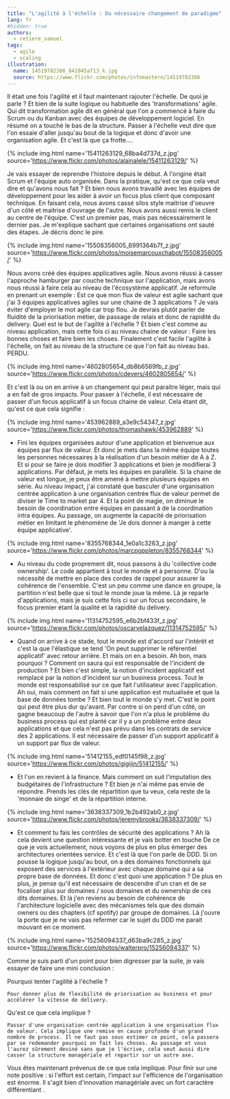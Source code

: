 ```yaml
---
title: "L'agilité à l'échelle : Du nécessaire changement de paradigme"
lang: fr
#hidden: true
authors:
  - retiere_samuel
tags:
  - agile
  - scaling
illustration:
  name: 14519782386_841045af13_k.jpg
  source: https://www.flickr.com/photos/infomastern/14519782386
---
```


Il était une fois l'agilité et il faut maintenant rajouter l'échelle. De quoi je parle ? Et bien de la suite logique ou habituelle des 'transformations' agile. Qui dit transformation agile dit en général que l'on a commencé à faire du Scrum ou du Kanban avec des équipes de développement logiciel. En résumé on a touché le bas de la structure. Passer à l'échelle veut dire que l'on essaie d'aller jusqu'au bout de la logique et donc d'avoir une organisation agile. Et c'est là que ça frotte....

{% include img.html
    name='15411263129_68ba4d737d_z.jpg'
    source='https://www.flickr.com/photos/alainalele/15411263129/'
%}

Je vais essayer de reprendre l'histoire depuis le début. A l'origine était Scrum et l'équipe auto organisée. Dans la pratique, qu'est ce que cela veut dire et qu'avons nous fait ? Et bien nous avons travaillé avec les équipes de développement pour les aider à avoir un focus plus client que composant technique. En faisant cela, nous avons cassé silos style maitrise d'oeuvre d'un côté et maitrise d'ouvrage de l'autre. Nous avons aussi remis le client au centre de l'équipe. C'est un premier pas, mais pas nécessairement le dernier pas. Je m'explique sachant que certaines organisations ont sauté des étapes. Je décris donc le pire.


{% include img.html
    name='15508356005_6991364b7f_z.jpg'
    source='https://www.flickr.com/photos/moisemarcouxchabot/15508356005/'
%}

Nous avons créé des équipes applicatives agile. Nous avons réussi à casser l'approche hamburger par couche technique sur l'application, mais avons nous réussi à faire cela au niveau de l'écosystème applicatif. Je reformule en prenant un exemple : Est ce que mon flux de valeur est agile sachant que j'ai 3 équipes applicatives agiles sur une chaine de 3 applications ? Je vais éviter d'employer le mot agile car trop flou. Je devrais plutôt parler de fluidité de la priorisation métier, de passage de relais et donc de rapidité du delivery. Quel est le but de l'agilité à l'échelle ? Et bien c'est comme au niveau application, mais cette fois ci au niveau chaine de valeur : Faire les bonnes choses et faire bien les choses. Finalement c'est facile l'agilité à l'échelle, on fait au niveau de la structure ce que l'on fait au niveau bas. PERDU.


{% include img.html
    name='4602805654_db8b6569fb_z.jpg'
    source='https://www.flickr.com/photos/cdevers/4602805654/'
%}

Et c'est là ou on en arrive à un changement qui peut paraitre léger, mais qui a en fait de gros impacts. Pour passer à l'échelle, il est nécessaire de passer d'un focus applicatif à un focus chaine de valeur. Cela étant dit, qu'est ce que cela signifie :


{% include img.html
    name='453962889_a3e9c54347_z.jpg'
    source='https://www.flickr.com/photos/thomashawk/453962889'
%}

- Fini les équipes organisées autour d'une application et bienvenue aux équipes par flux de valeur. Et donc je mets dans la même équipe toutes les personnes nécessaires à la réalisation d'un besoin métier de A à Z. Et si pour se faire je dois modifier 3 applications et bien je modifierai 3 applications. Par défaut, je mets les équipes en parallèle. Si la chaine de valeur est longue, je peux être amené à mettre plusieurs équipes en série. Au niveau impact, j'ai constaté que basculer d'une organisation centrée application à une organisation centrée flux de valeur permet de diviser le Time to market par 4. Et la point de magie, on diminue le besoin de coordination entre équipes en passant à de la coordination intra équipes. Au passage, on augmente la capacité de priorisation métier en limitant le phénomène de 'Je dois donner à manger à cette équipe applicative'.


{% include img.html
    name='8355768344_1e0a1c3263_z.jpg'
    source='https://www.flickr.com/photos/marcpoppleton/8355768344'
%}

- Au niveau du code proprement dit, nous passons à du 'collective code ownership'. Le code appartient à tout le monde et à personne. D'ou la nécessité de mettre en place des cordes de rappel pour assurer la cohérence de l'ensemble. C'est un peu comme une dance en groupe, la partition n'est belle que si tout le monde joue la même. Là je reparle d'applications, mais je suis cette fois ci sur un focus secondaire, le focus premier étant la qualité et la rapidité du delivery.


{% include img.html
    name='11314752595_e6b2bf433f_z.jpg'
    source='https://www.flickr.com/photos/oscarvelazquez/11314752595/'
%}

- Quand on arrive à ce stade, tout le monde est d'accord sur l'intérêt et c'est la que l'élastique se tend 'On peut supprimer le référentiel applicatif' avec retour arrière. Et mais on en a besoin. Ah bon, mais pourquoi ? Comment on saura qui est responsable de l'incident de production ? Et bien c'est simple, la notion d'incident applicatif est remplacé par la notion d'incident sur un business process. Tout le monde est responsabilisé sur ce que fait l'utilisateur avec l'application. Ah oui, mais comment on fait si une application est mutualisée et que la base de données tombe ? Et bien tout le monde s'y met. C'est le point qui peut être plus dur qu'avant. Par contre si on perd d'un côté, on gagne beaucoup de l'autre à savoir que l'on n'a plus le problème du business process qui est planté car il y a un problème entre deux applications et que cela n'est pas prévu dans les contrats de service des 2 applications. Il est nécessaire de passer d'un support applicatif à un support par flux de valeur.


{% include img.html
    name='51412155_edf0145f98_z.jpg'
    source='https://www.flickr.com/photos/gigijin/51412155/'
%}

- Et l'on en revient à la finance. Mais comment on suit l'imputation des budgétaires de l'infrastructure ? Et bien je n'ai même pas envie de répondre. Prends les clés de répartition que tu veux, cela reste de la 'monnaie de singe' et de la répartition interne.


{% include img.html
    name='3638337309_1b2b492ab0_z.jpg'
    source='https://www.flickr.com/photos/jeremybrooks/3638337309/'
%}

- Et comment tu fais les contrôles de sécurité des applications ? Ah là cela devient une question intéressante et je vais botter en touche De ce que je vois actuellement, nous voyons de plus en plus émerger des architectures orientées service. Et c'est là que l'on parle de DDD. Si on pousse la logique jusqu'au bout, on a des domaines fonctionnels qui exposent des services à l'extérieur avec chaque domaine qui a sa propre base de données. Et donc c'est quoi une application ? De plus en plus, je pense qu'il est nécessaire de descendre d'un cran et de se focaliser plus sur domaines / sous domaines et du ownership de ces dits domaines. Et là j'en reviens au besoin de cohérence de l'architecture logicielle avec des mécanismes tels que des domain owners ou des chapters (cf spotify) par groupe de domaines. Là j'ouvre la porte que je ne vais pas refermer car le sujet du DDD me parait mouvant en ce moment.


{% include img.html
    name='15256094337_d63ba9c285_z.jpg'
    source='https://www.flickr.com/photos/walterpro/15256094337'
%}

Comme je suis parti d'un point pour bien digresser par la suite, je vais essayer de faire une mini conclusion :

Pourquoi tenter l'agilité à l'échelle ?

    Pour donner plus de flexibilité de priorisation au business et pour accélérer la vitesse de delivery.

Qu'est ce que cela implique ?

    Passer d'une organisation centrée application à une organisation flux de valeur. Cela implique une remise en cause profonde d'un grand nombre de process. Il ne faut pas sous estimer ce point, cela passera par se redemander pourquoi on fait les choses. Au passage et vous l'aurez sûrement deviné sans que je l'écrive, cela veut aussi dire casser la structure managériale et repartir sur un autre axe.

Vous êtes maintenant prévenus de ce que cela implique. Pour finir sur une note positive : si l'effort est certain, l'impact sur l'efficience de l'organisation est énorme. Il s'agit bien d'innovation managériale avec un fort caractère différentiant    .
